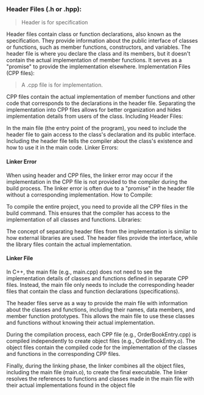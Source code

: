### Header Files (.h or .hpp):

> Header is for specification

Header files contain class or function declarations, also known as the specification. They provide information about the public interface of classes or functions, such as member functions, constructors, and variables.
The header file is where you declare the class and its members, but it doesn't contain the actual implementation of member functions. It serves as a "promise" to provide the implementation elsewhere.
Implementation Files (CPP files):


> A .cpp file is for implementation.
> 
CPP files contain the actual implementation of member functions and other code that corresponds to the declarations in the header file.
Separating the implementation into CPP files allows for better organization and hides implementation details from users of the class.
Including Header Files:

In the main file (the entry point of the program), you need to include the header file to gain access to the class's declaration and its public interface.
Including the header file tells the compiler about the class's existence and how to use it in the main code.
Linker Errors:


#### Linker Error
When using header and CPP files, the linker error may occur if the implementation in the CPP file is not provided to the compiler during the build process.
The linker error is often due to a "promise" in the header file without a corresponding implementation.
How to Compile:

To compile the entire project, you need to provide all the CPP files in the build command. This ensures that the compiler has access to the implementation of all classes and functions.
Libraries:

The concept of separating header files from the implementation is similar to how external libraries are used. The header files provide the interface, while the library files contain the actual implementation.

#### Linker File
In C++, the main file (e.g., main.cpp) does not need to see the implementation details of classes and functions defined in separate CPP files. Instead, the main file only needs to include the corresponding header files that contain the class and function declarations (specifications).

The header files serve as a way to provide the main file with information about the classes and functions, including their names, data members, and member function prototypes. This allows the main file to use these classes and functions without knowing their actual implementation.

During the compilation process, each CPP file (e.g., OrderBookEntry.cpp) is compiled independently to create object files (e.g., OrderBookEntry.o). The object files contain the compiled code for the implementation of the classes and functions in the corresponding CPP files.

Finally, during the linking phase, the linker combines all the object files, including the main file (main.o), to create the final executable. The linker resolves the references to functions and classes made in the main file with their actual implementations found in the object file